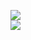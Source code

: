 [![](https://img.shields.io/badge/Made%20With-Github%20Spray-lightgrey.svg?style=for-the-badge&logo=github)](https://github.com/Annihil/github-spray#7310)  
[![](https://i.imgur.com/2DrTn0Z.gif)](https://github.com/Annihil/github-spray)